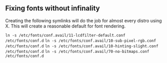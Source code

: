 ## Fixing fonts without infinality

Creating the following symlinks will do the job for almost every distro using X. This will create a reasonable default for font rendering.

`ln -s /etc/fonts/conf.avail/11-lcdfilter-default.conf /etc/fonts/conf.d`
`ln -s /etc/fonts/conf.avail/10-sub-pixel-rgb.conf /etc/fonts/conf.d`
`ln -s /etc/fonts/conf.avail/10-hinting-slight.conf /etc/fonts/conf.d`
`ln -s /etc/fonts/conf.avail/70-no-bitmaps.conf /etc/fonts/conf.d`
